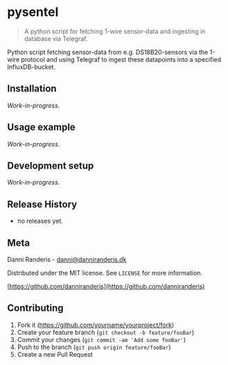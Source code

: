# pysentel
> A python script for fetching 1-wire sensor-data and ingesting in database via Telegraf.


Python script fetching sensor-data from e.g. DS18B20-sensors via the 1-wire protocol and using Telegraf to ingest these datapoints into a specified InfluxDB-bucket.


## Installation
_Work-in-progress._


## Usage example
_Work-in-progress._


## Development setup
_Work-in-progress._


## Release History
- no releases yet.

## Meta

Danni Randeris - danni@danniranderis.dk

Distributed under the MIT license. See ``LICENSE`` for more information.

[https://github.com/danniranderis](https://github.com/danniranderis)


## Contributing

1. Fork it (<https://github.com/yourname/yourproject/fork>)
2. Create your feature branch (`git checkout -b feature/fooBar`)
3. Commit your changes (`git commit -am 'Add some fooBar'`)
4. Push to the branch (`git push origin feature/fooBar`)
5. Create a new Pull Request